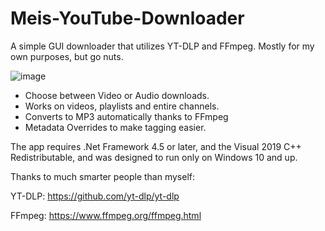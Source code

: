 # Meis-YouTube-Downloader
 A simple GUI downloader that utilizes YT-DLP and FFmpeg. Mostly for my own purposes, but go nuts.

![image](https://github.com/user-attachments/assets/ca771a45-7926-4e65-bd30-6e368579df27)


- Choose between Video or Audio downloads.
- Works on videos, playlists and entire channels.
- Converts to MP3 automatically thanks to FFmpeg
- Metadata Overrides to make tagging easier.

The app requires .Net Framework 4.5 or later, and the Visual 2019 C++ Redistributable, and was designed to run only on Windows 10 and up.

Thanks to much smarter people than myself:

YT-DLP: https://github.com/yt-dlp/yt-dlp

FFmpeg: https://www.ffmpeg.org/ffmpeg.html
